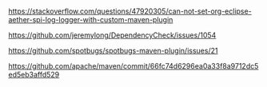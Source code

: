 
###

https://stackoverflow.com/questions/47920305/can-not-set-org-eclipse-aether-spi-log-logger-with-custom-maven-plugin

https://github.com/jeremylong/DependencyCheck/issues/1054

https://github.com/spotbugs/spotbugs-maven-plugin/issues/21

https://github.com/apache/maven/commit/66fc74d6296ea0a33f8a9712dc5ed5eb3affd529
